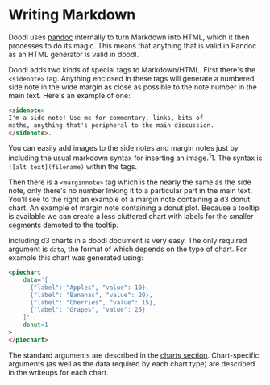# Writing Markdown

Doodl uses [pandoc](https://pandoc.org/) internally to turn
Markdown into HTML, which it then processes to do its magic.  This
means that anything that is valid in Pandoc as an HTML generator is
valid in doodl.

Doodl adds two kinds of special tags to Markdown/HTML.  First
there's the `<sidenote>` tag. Anything enclosed in these tags will
generate a numbered side note in the wide margin as close as possible
to the note number in the main text. Here's an example of one:

```html
<sidenote>
I'm a side note! Use me for commentary, links, bits of
maths, anything that's peripheral to the main discussion.
</sidenote>.
```

You can easily add images to the side notes and margin notes just by
including the usual markdown syntax for inserting an
image.<sup>1</sup><span class="marginnote">1. The syntax is `![alt text](filename)`
</span>
within the tags.

Then there is a `<marginnote>` tag which is the nearly the same as the
side note, only there's no number linking it to a particular part in
the main text. You'll see to the right an example of a margin note
containing a d3 donut chart.<span class="marginnote">
An example of margin note containing a donut plot. Because a tooltip
is available we can create a less cluttered chart with labels for the
smaller segments demoted to the tooltip.
<span  class="chart-container" id="piechart_0"></span>
</span>

Including d3 charts in a doodl document is very easy. The only
required argument is `data`, the format of which depends on the 
type of chart. For example this chart was generated
using:

```html
<piechart
    data='[
      {"label": "Apples", "value": 10},
      {"label": "Bananas", "value": 20},
      {"label": "Cherries", "value": 15},
      {"label": "Grapes", "value": 25}
    ]'
    donut=1
>
</piechart>
```

The standard arguments are described in the [charts section](/charts/).
Chart-specific arguments (as well as the data required by each chart
type) are described in the writeups for each chart.

<script>
 setTimeout(() => {
  Promise.resolve().then(() => 
  Doodl.piechart(
    '#piechart_0',
    [
      {'label': 'Apples', 'value': 10},
      {'label': 'Bananas', 'value': 20},
      {'label': 'Cherries', 'value': 15},
      {'label': 'Grapes', 'value': 25}
    ], {
      'width': 200,
      'height': 200
    },{},[
      '#A1C9F4', '#FFB482', '#8DE5A1', '#FF9F9B', '#D0BBFF',
      '#DEBB9B', '#FAB0E4', '#CFCFCF', '#FFFEA3', '#B9F2F0'
    ], 1
  ));
}, 1000);
</script>
